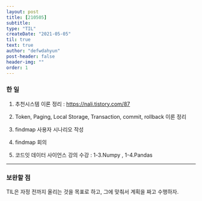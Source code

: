 ```yaml
---
layout: post
title: [210505] 
subtitle: 
type: "TIL"
createDate: "2021-05-05"
til: true
text: true
author: "defwdahyun"
post-header: false
header-img: ""
order: 1
---
```


### **한 일**

1. 추천시스템 이론 정리 : https://nali.tistory.com/87

2. Token, Paging, Local Storage, Transaction, commit, rollback 이론 정리

3. findmap 사용자 시나리오 작성

4. findmap 회의

5. 코드잇 데이터 사이언스 강의 수강 : 1-3.Numpy , 1-4.Pandas

<hr>

### 보완할 점

TIL은 자정 전까지 올리는 것을 목표로 하고, 그에 맞춰서 계획을 짜고 수행하자.